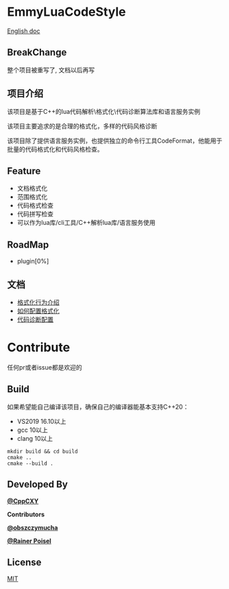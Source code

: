 # EmmyLuaCodeStyle

[English doc](README_EN.md)

## BreakChange

整个项目被重写了, 文档以后再写

## 项目介绍

该项目是基于C++的lua代码解析\格式化\代码诊断算法库和语言服务实例

该项目主要追求的是合理的格式化，多样的代码风格诊断

该项目除了提供语言服务实例，也提供独立的命令行工具CodeFormat，他能用于批量的代码格式化和代码风格检查。
## Feature

* 文档格式化
* 范围格式化
* 代码格式检查
* 代码拼写检查
* 可以作为lua库/cli工具/C++解析lua库/语言服务使用

## RoadMap

* plugin[0%]

## 文档

* [格式化行为介绍](docs/old_version_doc/format_action.md)
* [如何配置格式化](docs/old_version_doc/format_config.md)
* [代码诊断配置](docs/old_version_doc/diagnosis_config.md)

# Contribute

任何pr或者issue都是欢迎的

## Build

如果希望能自己编译该项目，确保自己的编译器能基本支持C++20：
* VS2019 16.10以上
* gcc 10以上
* clang 10以上

```
mkdir build && cd build
cmake ..
cmake --build . 

```

## Developed By

[**@CppCXY**](https://github.com/CppCXY)

**Contributors**

[**@obszczymucha**](https://github.com/obszczymucha)

[**@Rainer Poisel**](https://github.com/rpoisel)

## License

[MIT](LICENSE)
